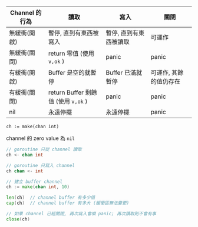 | Channel 的行為 | 讀取                                | 寫入                   | 關閉                   |
| -------------- | ----------------------------------- | ---------------------- | ---------------------- |
| 無緩衝(開啟)   | 暫停, 直到有東西被寫入              | 暫停, 直到有東西被讀取 | 可運作                 |
| 無緩衝(關閉)   | return 零值 (使用 `v,ok` )          | panic                  | panic                  |
| 有緩衝(開啟)   | Buffer 是空的就暫停                 | Buffer 已滿就暫停      | 可運作, 其餘的值仍存在 |
| 有緩衝(關閉)   | return Buffer 剩餘值 (使用 `v,ok` ) | panic                  | panic                  |
| nil            | 永遠停擺                            | 永遠停擺               | panic                  |

`ch := make(chan int)`

channel 的 zero value 為 `nil`

```go
// goroutine 只從 channel 讀取
ch <- chan int

// goroutine 只寫入 channel
ch chan <- int

// 建立 buffer channel
ch := make(chan int, 10)

len(ch)  // channel buffer 有多少值
cap(ch)  // channel buffer 有多大 (緩衝區無法變更)

// 如果 channel 已經關閉, 再次寫入會噴 panic; 再次讀取則不會有事
close(ch)
```
